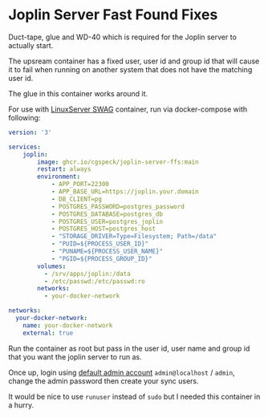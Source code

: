 # Joplin Server Fast Found Fixes

Duct-tape, glue and WD-40 which is required for the Joplin server to actually start.

The upsream container has a fixed user, user id and group id that will cause it to fail when running on another system that does not have the matching user id.

The glue in this container works around it.

For use with [LinuxServer SWAG](https://docs.linuxserver.io/general/swag/) container, run via docker-compose with following:

```yaml
version: '3'

services:
    joplin:
        image: ghcr.io/cgspeck/joplin-server-ffs:main
        restart: always
        environment:
            - APP_PORT=22300
            - APP_BASE_URL=https://joplin.your.domain
            - DB_CLIENT=pg
            - POSTGRES_PASSWORD=postgres_password
            - POSTGRES_DATABASE=postgres_db
            - POSTGRES_USER=postgres_joplin
            - POSTGRES_HOST=postgres_host
            - "STORAGE_DRIVER=Type=Filesystem; Path=/data"
            - "PUID=${PROCESS_USER_ID}"
            - "PUNAME=${PROCESS_USER_NAME}"
            - "PGID=${PROCESS_GROUP_ID}"
        volumes:
          - /srv/apps/joplin:/data
          - /etc/passwd:/etc/passwd:ro
        networks:
          - your-docker-network

networks:
  your-docker-network:
    name: your-docker-network
    external: true
```

Run the container as root but pass in the user id, user name and group id that you want the joplin server to run as.

Once up, login using [default admin account](https://github.com/laurent22/joplin/blob/dev/packages/server/README.md#update-the-admin-user-credentials) `admin@localhost` / `admin`, change the admin password then create your sync users.

It would be nice to use `runuser` instead of `sudo` but I needed this container in a hurry.

